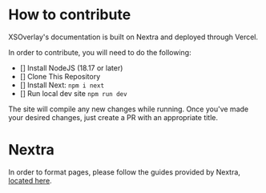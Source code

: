 # How to contribute
XSOverlay's documentation is built on Nextra and deployed through Vercel.

In order to contribute, you will need to do the following:

- [] Install NodeJS (18.17 or later)
- [] Clone This Repository
- [] Install Next: `npm i next`
- [] Run local dev site `npm run dev`

The site will compile any new changes while running. Once you've made your desired changes, just create a PR with an appropriate title.

# Nextra
In order to format pages, please follow the guides provided by Nextra, [located here](https://nextra.site/docs/guide).